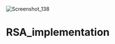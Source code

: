 ![Screenshot_138](https://user-images.githubusercontent.com/47121348/173676931-2b3ffd16-f8bc-4b73-b4f1-ea3b34d50970.png)
# RSA_implementation
